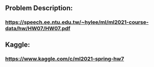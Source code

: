 ## Problem Description:
### https://speech.ee.ntu.edu.tw/~hylee/ml/ml2021-course-data/hw/HW07/HW07.pdf
## Kaggle: 
### https://www.kaggle.com/c/ml2021-spring-hw7
